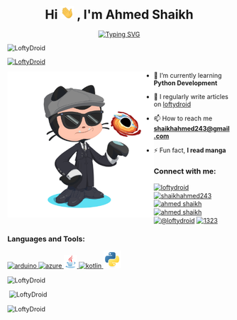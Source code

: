 <h1 align="center">Hi <img src="wave.gif" alt="wave" width="30"/> , I'm Ahmed Shaikh</h1>

 <p align="center"><a href="https://git.io/typing-svg"><img src="https://readme-typing-svg.demolab.com?font=Fira+Code&pause=1000&color=88AEF7&center=true&vCenter=true&width=435&lines=Learning+new+things+everyday!" alt="Typing SVG" /></a></p>
 
<p align="left"> <img src="https://komarev.com/ghpvc/?username=LoftyDroid&label=Profile%20views&color=0e75b6&style=flat" alt="LoftyDroid" /> </p>

<p align="left"> <a href="https://github.com/ryo-ma/github-profile-trophy"><img src="https://github-profile-trophy.vercel.app/?username=LoftyDroid" alt="LoftyDroid" /></a> </p>

<img align="left" width="330" height="330" src="octocat-1668576394042.png">

- 🌱 I’m currently learning **Python Development**

- 📝 I regularly write articles on [loftydroid](https://dev.to/loftydroid)

- 📫 How to reach me **shaikhahmed243@gmail.com**

- ⚡ Fun fact, **I read manga**
 
<h3 align="left">Connect with me:</h3>
<p align="left">
<a href="https://dev.to/loftydroid" target="blank"><img align="center" src="https://raw.githubusercontent.com/rahuldkjain/github-profile-readme-generator/master/src/images/icons/Social/devto.svg" alt="loftydroid" height="30" width="30" /></a>
<a href="https://twitter.com/shaikhahmed243" target="blank"><img align="center" src="https://raw.githubusercontent.com/rahuldkjain/github-profile-readme-generator/master/src/images/icons/Social/twitter.svg" alt="shaikhahmed243" height="30" width="30" /></a>
<a href="https://linkedin.com/in/ahmed shaikh" target="blank"><img align="center" src="https://raw.githubusercontent.com/rahuldkjain/github-profile-readme-generator/master/src/images/icons/Social/linked-in-alt.svg" alt="ahmed shaikh" height="30" width="30" /></a>
<a href="https://fb.com/ahmed shaikh" target="blank"><img align="center" src="https://raw.githubusercontent.com/rahuldkjain/github-profile-readme-generator/master/src/images/icons/Social/facebook.svg" alt="ahmed shaikh" height="30" width="30" /></a>
<a href="https://hashnode.com/@loftydroid" target="blank"><img align="center" src="https://raw.githubusercontent.com/rahuldkjain/github-profile-readme-generator/master/src/images/icons/Social/hashnode.svg" alt="@loftydroid" height="30" width="30" /></a>
<a href="https://discord.gg/1323" target="blank"><img align="center" src="https://raw.githubusercontent.com/rahuldkjain/github-profile-readme-generator/master/src/images/icons/Social/discord.svg" alt="1323" height="30" width="30" /></a>
</p>

<h3 align="left">Languages and Tools:</h3>
<p align="left"> <a href="https://www.arduino.cc/" target="_blank" rel="noreferrer"> <img src="https://cdn.worldvectorlogo.com/logos/arduino-1.svg" alt="arduino" width="30" height="30"/> </a> <a href="https://azure.microsoft.com/en-in/" target="_blank" rel="noreferrer"> <img src="https://www.vectorlogo.zone/logos/microsoft_azure/microsoft_azure-icon.svg" alt="azure" width="30" height="30"/> </a> <a href="https://www.java.com" target="_blank" rel="noreferrer"> <img src="https://raw.githubusercontent.com/devicons/devicon/master/icons/java/java-original.svg" alt="java" width="30" height="30"/> </a> <a href="https://kotlinlang.org" target="_blank" rel="noreferrer"> <img src="https://www.vectorlogo.zone/logos/kotlinlang/kotlinlang-icon.svg" alt="kotlin" width="30" height="30"/> </a> <a href="https://www.python.org" target="_blank" rel="noreferrer"> <img src="https://raw.githubusercontent.com/devicons/devicon/master/icons/python/python-original.svg" alt="python" width="40" height="40"/> </a> </p>

<p><img align="center" src="https://github-readme-stats.vercel.app/api/top-langs?username=LoftyDroid&show_icons=true&locale=en&layout=compact" alt="LoftyDroid" /></p>

<p>&nbsp;<img align="center" src="https://github-readme-stats.vercel.app/api?username=LoftyDroid&show_icons=true&locale=en" alt="LoftyDroid" /></p>

<p><img align="center" src="https://github-readme-streak-stats.herokuapp.com/?user=LoftyDroid&" alt="LoftyDroid" /></p>
